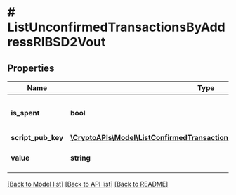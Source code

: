 # # ListUnconfirmedTransactionsByAddressRIBSD2Vout

## Properties

Name | Type | Description | Notes
------------ | ------------- | ------------- | -------------
**is_spent** | **bool** | Defines whether the output is spent or not. |
**script_pub_key** | [**\CryptoAPIs\Model\ListConfirmedTransactionsByAddressRIBSD2ScriptPubKey**](ListConfirmedTransactionsByAddressRIBSD2ScriptPubKey.md) |  |
**value** | **string** | String representation of the amount |

[[Back to Model list]](../../README.md#models) [[Back to API list]](../../README.md#endpoints) [[Back to README]](../../README.md)
